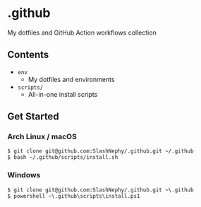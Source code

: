 # .github

My dotfiles and GitHub Action workflows collection

## Contents

- `env`
  - My dotfiles and environments
- `scripts/`
  - All-in-one install scripts

## Get Started

### Arch Linux / macOS

```console
$ git clone git@github.com:SlashNephy/.github.git ~/.github
$ bash ~/.github/scripts/install.sh
```

### Windows

```console
$ git clone git@github.com:SlashNephy/.github.git ~\.github
$ powershell ~\.github\scripts\install.ps1
```
